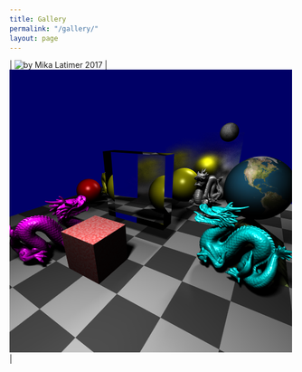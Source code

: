 ```yaml
---
title: Gallery
permalink: "/gallery/"
layout: page
---
```


| ![by Mika Latimer 2017](/assets/img/2017-ml.png)     | ![by Eric Clark 2017](/assets/img/2017-ec.png)    |

